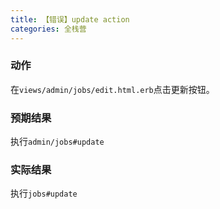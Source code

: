 ```yaml
---
title: 【错误】update action
categories: 全栈营
---
```


### 动作

在`views/admin/jobs/edit.html.erb`点击更新按钮。

### 预期结果

执行`admin/jobs#update`

### 实际结果

执行`jobs#update`
